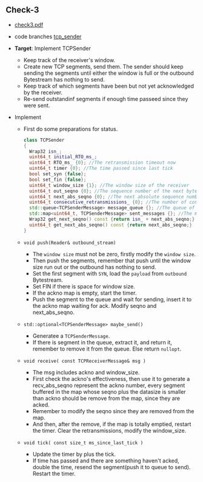 ## Check-3

- [check3.pdf](https://cs144.github.io/assignments/check3.pdf)
- code branches [tcp_sender](../src/tcp_sender.cc)

- **Target**: Implement TCPSender

  - Keep track of the receiver's window.
  - Create new TCP segments, send them. The sender should keep sending the segments until either the window is full or the outbound Bytestream has nothing to send.
  - Keep track of which segments have been but not yet acknowledged by the receiver.
  - Re-send outstandinf segments if enough time passeed since they were sent.

- Implement

  - First do some preparations for status.

    ```c++
    class TCPSender
    {
      Wrap32 isn_;
      uint64_t initial_RTO_ms_;
      uint64_t RTO_ms_ {0}; //The retransmission timeout now
      uint64_t timer {0}; //The time passed since last tick
      bool set_syn {false}; 
      bool set_fin {false};
      uint64_t window_size {1}; //The window size of the receiver
      uint64_t out_seqno {0}; //The sequence number of the next byte to be sent
      uint64_t next_abs_seqno {0}; //The next absolute sequence number to be sent
      uint64_t consecutive_retransmissions_ {0}; //The number of consecutive retransmissions
      std::queue<TCPSenderMessage> message_queue {}; //The queue of messages to be sent
      std::map<uint64_t, TCPSenderMessage> sent_messages {}; //The map of sent messages, used to check if a message is acknowledged
      Wrap32 get_next_seqno() const {return isn_ + next_abs_seqno;}
      uint64_t get_next_abs_seqno() const {return next_abs_seqno;}
    }
    ```

  - `void push(Reader& outbound_stream)` 

    - The `window size` must not be zero, firstly modify the `window size`.
    - Then push the segments, remember that push until the window size run out or the outbound has nothing to send.
    - Set the first segment with `SYN`, load the `payload` from `outbound` Bytestream.
    - Set FIN if there is space for window size.
    - If the ackno map is empty, start the timer.
    - Push the segment to the queue and wait for sending, insert it to the ackno map waiting for ack. Modify seqno and next_abs_seqno.

  - `std::optional<TCPSenderMessage> maybe_send()`

    - Generatee a `TCPSenderMessage`.
    - If there is segment in the queue, extract it, and return it, remember to remove it from the queue. Else return `nullopt`.

  - `void receive( const TCPReceiverMessage& msg )`

    - The msg includes ackno and window_size.
    - First check the ackno's effectiveness, then use it to generate a recv_abs_seqno represent the ackno number, every segment buffered in the map whose seqno plus the datasize is smaller than ackno should be remove from the map, since they are acked.
    - Remember to modify the seqno since they are removed from the map.
    - And then, after the remove, if the map is totally emptied, restart the timer. Clear the retransmissions, modify the window_size.

  - `void tick( const size_t ms_since_last_tick )`

    - Update the timer by plus the tick.
    - If time has passed and there are something haven't acked, double the time, resend the segment(push it to queue to send). Restart the timer.
